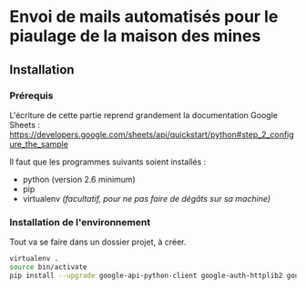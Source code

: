 # Envoi de mails automatisés pour le piaulage de la maison des mines

## Installation

### Prérequis

L'écriture de cette partie reprend grandement la documentation Google Sheets : https://developers.google.com/sheets/api/quickstart/python#step_2_configure_the_sample

Il faut que les programmes suivants soient installés :

- python (version 2.6 minimum)
- pip
- virtualenv *(facultatif, pour ne pas faire de dégâts sur sa machine)*

### Installation de l'environnement

Tout va se faire dans un dossier projet, à créer.

```bash
virtualenv .
source bin/activate
pip install --upgrade google-api-python-client google-auth-httplib2 google-auth-oauthlib python-dotenv
```
